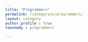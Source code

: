 ```yaml
---
title: "Programmers"
permalink: /categories/programmers/
layout: category
author_profile : true
taxonomy : programmers

---
```



